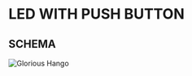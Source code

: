 # LED WITH PUSH BUTTON
## SCHEMA
![Glorious Hango](https://user-images.githubusercontent.com/89015461/196039259-520b14e7-48bd-43e8-a433-d648f6114556.png)
